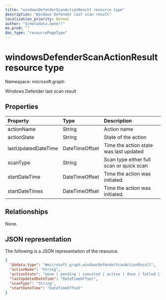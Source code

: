 ```yaml
---
title: "windowsDefenderScanActionResult resource type"
description: "Windows Defender last scan result"
localization_priority: Normal
author: "$(metadata.owner)"
ms.prod: ""
doc_type: "resourcePageType"
---
```


# windowsDefenderScanActionResult resource type

Namespace: microsoft.graph

Windows Defender last scan result

## Properties

| Property            | Type           | Description                              |
| :------------------ | :------------- | :--------------------------------------- |
| actionName          | String         | Action name                              |
| actionState         | String         | State of the action                      |
| lastUpdatedDateTime | DateTimeOffset | Time the action state was last updated   |
| scanType            | String         | Scan type either full scan or quick scan |
| startDateTime       | DateTimeOffset | Time the action was initiated            |
| startDateTimes      | DateTimeOffset | Time the action was initiated.           |

## Relationships

None.

## JSON representation

The following is a JSON representation of the resource.

<!-- {
  "blockType": "resource",
  "@odata.type": "microsoft.graph.windowsDefenderScanActionResult",
}
-->

```json
{
  "@odata.type": "#microsoft.graph.windowsDefenderScanActionResult",
  "actionName": "String",
  "actionState": "none | pending | canceled | active | done | failed | notSupported",
  "lastUpdatedDateTime": "DateTimeOffset",
  "scanType": "String",
  "startDateTime": "DateTimeOffset"
}
```